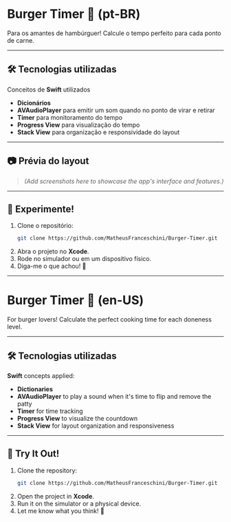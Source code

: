 # Burger Timer 🍔 (pt-BR)

Para os amantes de hambúrguer! Calcule o tempo perfeito para cada ponto de carne.

---

## 🛠️ Tecnologias utilizadas
Conceitos de **Swift** utilizados

- **Dicionários**
- **AVAudioPlayer** para emitir um som quando no ponto de virar e retirar
- **Timer** para monitoramento do tempo
- **Progress View** para visualização do tempo
- **Stack View** para organização e responsividade do layout

---

## 📷 Prévia do layout
> *(Add screenshots here to showcase the app's interface and features.)*

---

## 📲 Experimente!
1. Clone o repositório:
   ```bash
   git clone https://github.com/MatheusFranceschini/Burger-Timer.git
   ```
2. Abra o projeto no **Xcode**.
3. Rode no simulador ou em um dispositivo físico.
4. Diga-me o que achou! 🚀

---

# Burger Timer 🍔 (en-US)

For burger lovers! Calculate the perfect cooking time for each doneness level.

---

## 🛠️ Tecnologias utilizadas
**Swift** concepts applied:

- **Dictionaries**
- **AVAudioPlayer** to play a sound when it's time to flip and remove the patty
- **Timer** for time tracking
- **Progress View** to visualize the countdown
- **Stack View** for layout organization and responsiveness

---

## 📲 Try It Out!
1. Clone the repository:
   ```bash
   git clone https://github.com/MatheusFranceschini/Burger-Timer.git
   ```
2. Open the project in **Xcode**.
3. Run it on the simulator or a physical device.
4. Let me know what you think! 🚀
